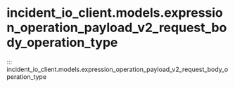 # incident_io_client.models.expression_operation_payload_v2_request_body_operation_type

::: incident_io_client.models.expression_operation_payload_v2_request_body_operation_type

